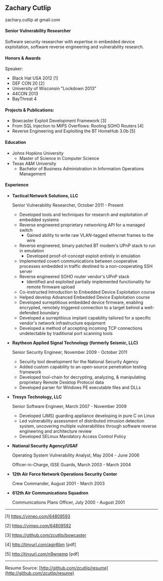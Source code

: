 ## Zachary Cutlip
zachary.cutlip at gmail.com

#### Senior Vulnerability Researcher

Software security researcher with expertise in embedded device exploitation, software reverse engineering and vulnerability research.

#### Honors & Awards

Speaker:
* Black Hat USA 2012 [1]
* DEF CON 20 [2]
* University of Wisconsin "Lockdown 2013"
* 44CON 2013
* BayThreat 4


#### Projects & Publications:
* Bowcaster Exploit Development Framework [3]
* From SQL Injection to MIPS Overflows: Rooting SOHO Routers [4]
* Reverse Engineering and Exploiting the BT HomeHub 3.0b [5]

#### Education
* Johns Hopkins University
    * Master of Science in Computer Science
* Texas A&M University
    * Bachelor of Business Administration in Information Operations Management

#### Experience

*   **Tactical Network Solutions, LLC**

    Senior Vulnerability Researcher, October 2011 - Present

    - Developed tools and techniques for research and exploitation of embedded systems
    - Reverse engineered proprietary networking API for a managed switch
      - Gained ability to write raw VLAN-tagged ethernet frames to the wire
    - Reverse engineered, binary patched BT modem's UPnP stack to run in emulation
      - Developed proof-of-concept exploit entirely in emulation
    - Implemented covert communications between cooperative processes embedded in traffic destined to a non-cooperating SSH server
    - Reverse engineered SOHO router vendor's UPnP stack
      - Identified and exploited partially implemented functionality for remote firmware upload
    - Co-instructed Introduction to Embedded Device Exploitation course 
    - Helped develop Advanced Embedded Device Exploitation course
    - Developed surreptitious embedded device firmware, enabling encrypted, remotely triggered connection to a target behind a well-defended boundary
    - Developed a surreptitious implant capability tailored for a specific vendor's network infrastructure equipment
    - Developed a method of accepting incoming TCP connections undetectable by traditional port scanning tools


*   **Raytheon Applied Signal Technology (formerly Seismic, LLC)**
    
    Senior Security Engineer, November 2009 - October 2011
    
    - Security tool development for the National Security Agency
    - Added custom capability to an open-source penetration testing framework
    - Developed tool-chain for decrypting, analyzing, & manipulating proprietary Remote Desktop Protocol data
    - Developed parser for Windows PE executable files and DLLs
  
*   **Tresys Technology, LLC**
    
    Senior Software Engineer, March 2007 - November 2009

    - Developed (JMS) guarding appliance developing in pure C on Linux
    - Led vulnerability assessment of distributed intrusion detection system, uncovering multiple vulnerabilities through software reverse engineering and architecture review
    - Developed SELinux Mandatory Access Control Policy

*   **National Security Agency/USAF**

    Operating System Vulnerability Analyst, May 2004 - June 2006
    
    Officer-in-Charge, ISSE Guards, March 2003 - March 2004
    

* **12th Air Force Network Operations Security Center**

    Crew Commander, August 2001 - March 2003
    
* **612th Air Communications Squadron**

    Communications Plans Officer, July 2000 - August 2001

* * * *

[1] <https://vimeo.com/64809593>

[2] <https://vimeo.com/64809592>

[3] <https://github.com/zcutlip/bowcaster>

[4] <http://tinyurl.com/agjr6bm> [pdf]

[5] <http://tinyurl.com/n9wnemp> [pdf]

-------
Resume Source: [http://github.com/zcutlip/resume](http://github.com/zcutlip/resume)
